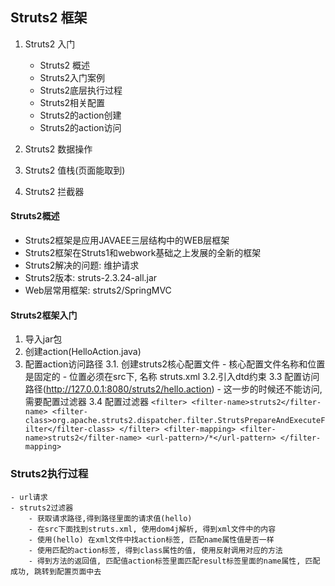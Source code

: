 ## Struts2 框架
1. Struts2 入门
	- Struts2 概述
	- Struts2入门案例
	- Struts2底层执行过程
	- Struts2相关配置
	- Struts2的action创建
	- Struts2的action访问

2. Struts2 数据操作

3. Struts2 值栈(页面能取到)
	

4. Struts2 拦截器

#### Struts2概述
- Struts2框架是应用JAVAEE三层结构中的WEB层框架  
- Struts2框架在Struts1和webwork基础之上发展的全新的框架  
- Struts2解决的问题: 维护请求
- Struts2版本: struts-2.3.24-all.jar
- Web层常用框架: struts2/SpringMVC

#### Struts2框架入门
1. 导入jar包
2. 创建action(HelloAction.java)
3. 配置action访问路径
	3.1. 创建struts2核心配置文件
		- 核心配置文件名称和位置是固定的
		- 位置必须在src下, 名称 struts.xml
	3.2.引入dtd约束
	3.3  配置访问路径(http://127.0.0.1:8080/struts2/hello.action)
		- 这一步的时候还不能访问, 需要配置过滤器
	3.4  配置过滤器
		```
			<filter>
			      <filter-name>struts2</filter-name>
			      <filter-class>org.apache.struts2.dispatcher.filter.StrutsPrepareAndExecuteFilter</filter-class>
			  </filter>
			  <filter-mapping>
			      <filter-name>struts2</filter-name>
			      <url-pattern>/*</url-pattern>
			  </filter-mapping>
		```

### Struts2执行过程
	- url请求
	- struts2过滤器
		- 获取请求路径,得到路径里面的请求值(hello)
		- 在src下面找到struts.xml, 使用dom4j解析, 得到xml文件中的内容
		- 使用(hello) 在xml文件中找action标签, 匹配name属性值是否一样
		- 使用匹配的action标签, 得到class属性的值, 使用反射调用对应的方法
		- 得到方法的返回值, 匹配值action标签里面匹配result标签里面的name属性, 匹配成功, 跳转到配置页面中去
		
	
